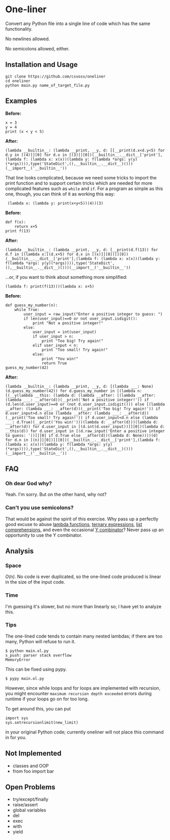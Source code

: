One-liner
=========

Convert any Python file into a single line of code which has the same functionality.

No newlines allowed.

No semicolons allowed, either.

Installation and Usage
----------------------

    git clone https://github.com/csvoss/oneliner
    cd oneliner
    python main.py name_of_target_file.py

Examples
--------

**Before:**

    x = 3
    y = 4
    print (x < y < 5)

**After:**

    (lambda __builtin__: (lambda __print, __y, d: [[__print(d.x<d.y<5) for d.y in [(4)]][0] for d.x in [(3)]][0])(__builtin__.__dict__['print'],(lambda f: (lambda x: x(x))(lambda y: f(lambda *args: y(y)(*args)))),type('StateDict',(),__builtin__.__dict__)()))(__import__('__builtin__'))

That line looks complicated, because we need some tricks to import the print function and to support certain tricks which are needed for more complicated features such as `while` and `if`. For a program as simple as this one, though, you can think of it as working this way:

     (lambda x: (lambda y: print(x<y<5))(4))(3)

**Before:**

    def f(x):
        return x+5
    print f(13)

**After:**

    (lambda __builtin__: (lambda __print, __y, d: [__print(d.f(13)) for d.f in [(lambda x:[(d.x+5) for d.x in [(x)]][0])]][0])(__builtin__.__dict__['print'],(lambda f: (lambda x: x(x))(lambda y: f(lambda *args: y(y)(*args)))),type('StateDict',(),__builtin__.__dict__)()))(__import__('__builtin__'))

...or, if you want to think about something more simplified:

    (lambda f: print(f(13)))(lambda x: x+5)

**Before:**

    def guess_my_number(n):
        while True:
            user_input = raw_input("Enter a positive integer to guess: ")
            if len(user_input)==0 or not user_input.isdigit():
                print "Not a positive integer!"
            else:
                user_input = int(user_input)
                if user_input > n:
                    print "Too big! Try again!"
                elif user_input < n:
                    print "Too small! Try again!"
                else:
                    print "You win!"
                    return True
    guess_my_number(42)

**After:**

    (lambda __builtin__: (lambda __print, __y, d: [(lambda ___: None)(d.guess_my_number(42)) for d.guess_my_number in [(lambda n:[(__y(lambda __this: (lambda d: (lambda __after: [(lambda __after: (lambda ___: __after(d))(__print('Not a positive integer!')) if (d.len(d.user_input)==0 or (not d.user_input.isdigit())) else [(lambda __after: (lambda ___: __after(d))(__print('Too big! Try again!')) if d.user_input>d.n else (lambda __after: (lambda ___: __after(d))(__print('Too small! Try again!')) if d.user_input<d.n else (lambda ___: d.True)(__print('You win!')))(lambda d: __after(d)))(lambda d: __after(d)) for d.user_input in [(d.int(d.user_input))]][0])(lambda d: __this(d)) for d.user_input in [(d.raw_input('Enter a positive integer to guess: '))]][0] if d.True else __after(d))(lambda d: None))))(d) for d.n in [(n)]][0])]][0])(__builtin__.__dict__['print'],(lambda f: (lambda x: x(x))(lambda y: f(lambda *args: y(y)(*args)))),type('StateDict',(),__builtin__.__dict__)()))(__import__('__builtin__'))

FAQ
---

### Oh dear God why?

Yeah. I'm sorry. But on the other hand, why not?

### Can't you use semicolons?

That would be against the spirit of this exercise. Why pass up a perfectly good excuse to abuse [lambda functions](https://docs.python.org/2/reference/expressions.html#lambda), [ternary expressions](https://docs.python.org/2/reference/expressions.html#conditional-expressions), [list comprehensions](https://docs.python.org/2/tutorial/datastructures.html#list-comprehensions), and even the occasional [Y combinator](http://en.wikipedia.org/wiki/Fixed-point_combinator#Y_combinator)? Never pass up an opportunity to use the Y combinator.

Analysis
--------
### Space

*O(n)*. No code is ever duplicated, so the one-lined code produced is linear in the size of the input code.

### Time

I'm guessing it's slower, but no more than linearly so; I have yet to analyze this.

### Tips

The one-lined code tends to contain many nested lambdas; if there are too many, Python will refuse to run it.

    $ python main.ol.py
    s_push: parser stack overflow
    MemoryError

This can be fixed using pypy.

    $ pypy main.ol.py

However, since while loops and for loops are implemented with recursion, you might encounter `maximum recursion depth exceeded` errors during runtime if your loops go on for too long.

To get around this, you can put

    import sys
    sys.setrecursionlimit(new_limit)

in your original Python code; currently oneliner will not place this command in for you.


Not Implemented
---------------
* classes and OOP
* from foo import bar

Open Problems
-------------
* try/except/finally
* raise/assert
* global variables
* del
* exec
* with
* yield
